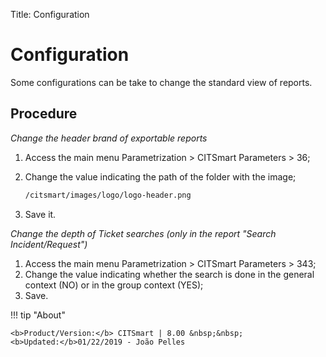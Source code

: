 Title: Configuration

# Configuration

Some configurations can be take to change the standard view of reports.

## Procedure

*Change the header brand of exportable reports*

1. Access the main menu Parametrization > CITSmart Parameters > 36;
2. Change the value indicating the path of the folder with the image;

	```sh
    /citsmart/images/logo/logo-header.png
    ```
	
3. Save it.

*Change the depth of Ticket searches (only in the report "Search Incident/Request")*
    
1. Access the main menu Parametrization > CITSmart Parameters > 343;
2. Change the value indicating whether the search is done in the general context (NO) or in the group context (YES);
3. Save.


!!! tip "About"

    <b>Product/Version:</b> CITSmart | 8.00 &nbsp;&nbsp;
    <b>Updated:</b>01/22/2019 - João Pelles  
	

